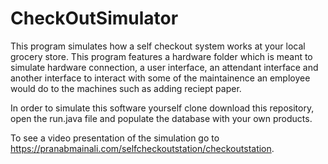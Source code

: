 # CheckOutSimulator
This program simulates how a self checkout system works at your local grocery store. 
This program features a hardware folder which is meant to simulate hardware connection, a user interface, an attendant interface and another interface to interact with some of the maintainence an employee would do to the machines such as adding reciept paper. 


In order to simulate this software yourself clone download this repository, open the run.java file and populate the database with your own products.

To see a video presentation of the simulation go to https://pranabmainali.com/selfcheckoutstation/checkoutstation. 
